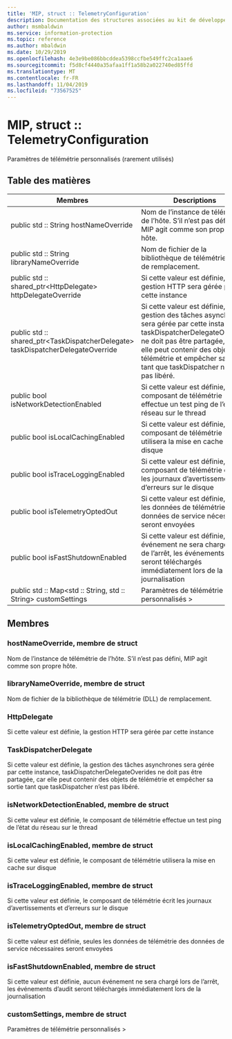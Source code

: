 ```yaml
---
title: 'MIP, struct :: TelemetryConfiguration'
description: Documentation des structures associées au kit de développement logiciel (MIP) Microsoft Information Protection.
author: msmbaldwin
ms.service: information-protection
ms.topic: reference
ms.author: mbaldwin
ms.date: 10/29/2019
ms.openlocfilehash: 4e3e9be086bbcddea5398ccfbe549ffc2ca1aae6
ms.sourcegitcommit: f5d8cf4440a35afaa1ff1a58b2a022740ed85ffd
ms.translationtype: MT
ms.contentlocale: fr-FR
ms.lasthandoff: 11/04/2019
ms.locfileid: "73567525"
---
```

# <a name="struct-miptelemetryconfiguration"></a>MIP, struct :: TelemetryConfiguration 
Paramètres de télémétrie personnalisés (rarement utilisés)
  
## <a name="summary"></a>Table des matières
 Membres                        | Descriptions                                
--------------------------------|---------------------------------------------
public std :: String hostNameOverride  |  Nom de l’instance de télémétrie de l’hôte. S’il n’est pas défini, MIP agit comme son propre hôte.
public std :: String libraryNameOverride  |  Nom de fichier de la bibliothèque de télémétrie (DLL) de remplacement.
public std :: shared_ptr\<HttpDelegate\> httpDelegateOverride  |  Si cette valeur est définie, la gestion HTTP sera gérée par cette instance
public std :: shared_ptr\<TaskDispatcherDelegate\> taskDispatcherDelegateOverride  |  Si cette valeur est définie, la gestion des tâches asynchrones sera gérée par cette instance, taskDispatcherDelegateOverides ne doit pas être partagée, car elle peut contenir des objets de télémétrie et empêcher sa sortie tant que taskDispatcher n’est pas libéré.
public bool isNetworkDetectionEnabled  |  Si cette valeur est définie, le composant de télémétrie effectue un test ping de l’état du réseau sur le thread
public bool isLocalCachingEnabled  |  Si cette valeur est définie, le composant de télémétrie utilisera la mise en cache sur disque
public bool isTraceLoggingEnabled  |  Si cette valeur est définie, le composant de télémétrie écrit les journaux d’avertissements et d’erreurs sur le disque
public bool isTelemetryOptedOut  |  Si cette valeur est définie, seules les données de télémétrie des données de service nécessaires seront envoyées
public bool isFastShutdownEnabled  |  Si cette valeur est définie, aucun événement ne sera chargé lors de l’arrêt, les événements d’audit seront téléchargés immédiatement lors de la journalisation
public std :: Map\<std :: String, std :: String\> customSettings  |  Paramètres de télémétrie personnalisés >
  
## <a name="members"></a>Membres
  
### <a name="hostnameoverride-struct-member"></a>hostNameOverride, membre de struct
Nom de l’instance de télémétrie de l’hôte. S’il n’est pas défini, MIP agit comme son propre hôte.
  
### <a name="librarynameoverride-struct-member"></a>libraryNameOverride, membre de struct
Nom de fichier de la bibliothèque de télémétrie (DLL) de remplacement.
  
### <a name="httpdelegate"></a>HttpDelegate
Si cette valeur est définie, la gestion HTTP sera gérée par cette instance
  
### <a name="taskdispatcherdelegate"></a>TaskDispatcherDelegate
Si cette valeur est définie, la gestion des tâches asynchrones sera gérée par cette instance, taskDispatcherDelegateOverides ne doit pas être partagée, car elle peut contenir des objets de télémétrie et empêcher sa sortie tant que taskDispatcher n’est pas libéré.
  
### <a name="isnetworkdetectionenabled-struct-member"></a>isNetworkDetectionEnabled, membre de struct
Si cette valeur est définie, le composant de télémétrie effectue un test ping de l’état du réseau sur le thread
  
### <a name="islocalcachingenabled-struct-member"></a>isLocalCachingEnabled, membre de struct
Si cette valeur est définie, le composant de télémétrie utilisera la mise en cache sur disque
  
### <a name="istraceloggingenabled-struct-member"></a>isTraceLoggingEnabled, membre de struct
Si cette valeur est définie, le composant de télémétrie écrit les journaux d’avertissements et d’erreurs sur le disque
  
### <a name="istelemetryoptedout-struct-member"></a>isTelemetryOptedOut, membre de struct
Si cette valeur est définie, seules les données de télémétrie des données de service nécessaires seront envoyées
  
### <a name="isfastshutdownenabled-struct-member"></a>isFastShutdownEnabled, membre de struct
Si cette valeur est définie, aucun événement ne sera chargé lors de l’arrêt, les événements d’audit seront téléchargés immédiatement lors de la journalisation
  
### <a name="customsettings-struct-member"></a>customSettings, membre de struct
Paramètres de télémétrie personnalisés >